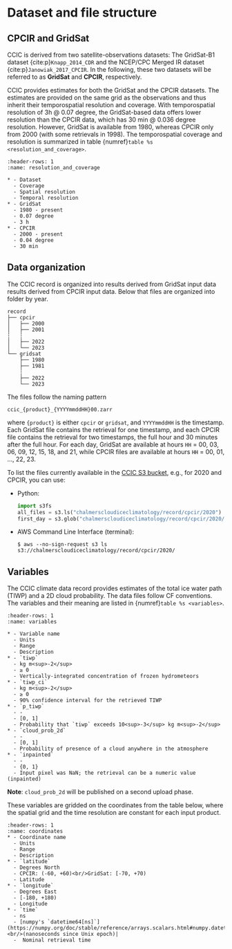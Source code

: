 # Dataset and file structure

## CPCIR and GridSat

CCIC is derived from two satellite-observations datasets: The GridSat-B1 dataset
{cite:p}`Knapp_2014_CDR` and the NCEP/CPC Merged IR dataset
{cite:p}`Janowiak_2017_CPCIR`. In the following, these two datasets will be
referred to as **GridSat** and **CPCIR**, respectively.

CCIC provides estimates for both the GridSat and the CPCIR datasets. The
estimates are provided on the same grid as the observations and thus inherit
their temporospatial resolution and coverage. With temporospatial resolution
of 3h @ 0.07 degree, the GridSat-based data offers lower resolution than
the CPCIR data, which has 30 min @ 0.036 degree resolution. However, GridSat
is available from 1980, whereas CPCIR only from 2000 (with some retrievals in 1998).
The temporospatial coverage and resolution is summarized in
table {numref}`table %s <resolution_and_coverage>`.

```{list-table} Temporospatial coverage and resolution of the GridSat and CPCIR variants of CCIC
:header-rows: 1
:name: resolution_and_coverage

* - Dataset
  - Coverage
  - Spatial resolution
  - Temporal resolution
* - GridSat
  - 1980 - present
  - 0.07 degree
  - 3 h
* - CPCIR
  - 2000 - present
  - 0.04 degree
  - 30 min
``` 

## Data organization

The CCIC record is organized  into results derived from GridSat input data results derived from CPCIR input data. Below that files are organized into folder by year.

```
record
├── cpcir
│   ├── 2000
│   ├── 2001
┆   ┆
│   ├── 2022
│   └── 2023
└── gridsat
    ├── 1980
    ├── 1981
    ┆
    ├── 2022
    └── 2023
```

The files follow the naming pattern

```
ccic_{product}_{YYYYmmddHH}00.zarr
```
 where `{product}` is either `cpcir` or `gridsat`, and `YYYYmmddHH` is the timestamp. Each GridSat file contains the retrieval for one timestamp, and each CPCIR file contains the retrieval for two timestamps, the full hour and 30 minutes after the full hour. For each day, GridSat are available at hours  `HH` = 00, 03, 06, 09, 12, 15, 18, and 21, while CPCIR files are available at hours `HH` = 00, 01, ..., 22, 23.

To list the files currently available in the [CCIC S3 bucket](https://registry.opendata.aws/ccic/), e.g., for 2020 and CPCIR, you can use:
- Python:
  ```python
  import s3fs
  all_files = s3.ls("chalmerscloudiceclimatology/record/cpcir/2020")
  first_day = s3.glob("chalmerscloudiceclimatology/record/cpcir/2020/ccic_cpcir_20200101*zarr")
  ```
- AWS Command Line Interface (terminal):
  ```
  $ aws --no-sign-request s3 ls s3://chalmerscloudiceclimatology/record/cpcir/2020/
  ```

## Variables

The CCIC climate data record provides estimates of the total ice water path (TIWP) and a 2D cloud probability. The data files follow CF conventions. The variables and their meaning are listed in {numref}`table %s <variables>`. 

```{list-table} CCIC Variables and their significance 
:header-rows: 1
:name: variables

* - Variable name 
  - Units
  - Range
  - Description
* - `tiwp`            
  - kg m<sup>-2</sup> 
  - ≥ 0 
  - Vertically-integrated concentration of frozen hydrometeors
* - `tiwp_ci`        
  - kg m<sup>-2</sup> 
  - ≥ 0  
  - 90% confidence interval for the retrieved TIWP
* - `p_tiwp`
  - -                  
  - [0, 1]
  - Probability that `tiwp` exceeds 10<sup>-3</sup> kg m<sup>-2</sup>
* - `cloud_prob_2d` 
  - -
  - [0, 1]
  - Probability of presence of a cloud anywhere in the atmosphere
* - `inpainted`
  - -
  - {0, 1}
  - Input pixel was NaN; the retrieval can be a numeric value (inpainted) 
```

**Note**: `cloud_prob_2d` will be published on a second upload phase.

These variables are gridded on the coordinates from the table below, where the spatial grid and the time resolution are constant for each input product.


```{list-table} Coordinate conventions used by CCIC
:header-rows: 1
:name: coordinates
* - Coordinate name
  - Units
  - Range                                     
  - Description 
* - `latitude`
  - Degrees North
  - CPCIR: (-60, +60)<br/>GridSat: [-70, +70) 
  - Latitude
* - `longitude`
  - Degrees East
  - [-180, +180)
  - Longitude
* - `time` 
  - ns
  - [numpy's `datetime64[ns]`](https://numpy.org/doc/stable/reference/arrays.scalars.html#numpy.datetime64)<br/>(nanoseconds since Unix epoch)|
  -  Nominal retrieval time
```

